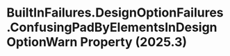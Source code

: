 # BuiltInFailures.DesignOptionFailures.ConfusingPadByElementsInDesignOptionWarn Property (2025.3)

﻿